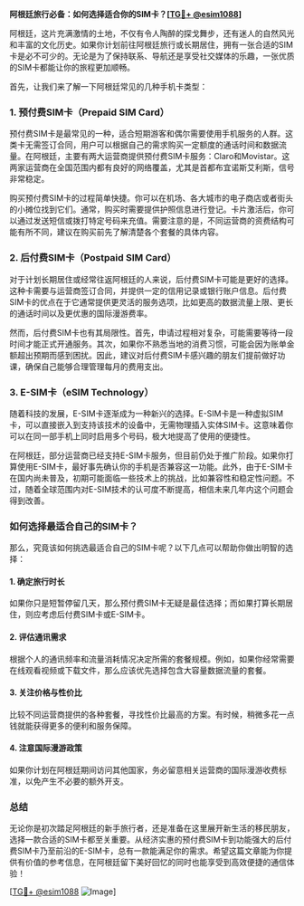 **阿根廷旅行必备：如何选择适合你的SIM卡？[[TG💪+ @esim1088](https://t.me/s/esim1088)]**

阿根廷，这片充满激情的土地，不仅有令人陶醉的探戈舞步，还有迷人的自然风光和丰富的文化历史。如果你计划前往阿根廷旅行或长期居住，拥有一张合适的SIM卡是必不可少的。无论是为了保持联系、导航还是享受社交媒体的乐趣，一张优质的SIM卡都能让你的旅程更加顺畅。

首先，让我们来了解一下阿根廷常见的几种手机卡类型：

### **1. 预付费SIM卡（Prepaid SIM Card）**

预付费SIM卡是最常见的一种，适合短期游客和偶尔需要使用手机服务的人群。这类卡无需签订合同，用户可以根据自己的需求购买一定额度的通话时间和数据流量。在阿根廷，主要有两大运营商提供预付费SIM卡服务：Claro和Movistar。这两家运营商在全国范围内都有良好的网络覆盖，尤其是首都布宜诺斯艾利斯，信号非常稳定。

购买预付费SIM卡的过程简单快捷。你可以在机场、各大城市的电子商店或者街头的小摊位找到它们。通常，购买时需要提供护照信息进行登记。卡片激活后，你可以通过发送短信或拨打特定号码来充值。需要注意的是，不同运营商的资费结构可能有所不同，建议在购买前先了解清楚各个套餐的具体内容。

### **2. 后付费SIM卡（Postpaid SIM Card）**

对于计划长期居住或经常往返阿根廷的人来说，后付费SIM卡可能是更好的选择。这种卡需要与运营商签订合同，并提供一定的信用记录或银行账户信息。后付费SIM卡的优点在于它通常提供更灵活的服务选项，比如更高的数据流量上限、更长的通话时间以及更优惠的国际漫游费率。

然而，后付费SIM卡也有其局限性。首先，申请过程相对复杂，可能需要等待一段时间才能正式开通服务。其次，如果你不熟悉当地的消费习惯，可能会因为账单金额超出预期而感到困扰。因此，建议对后付费SIM卡感兴趣的朋友们提前做好功课，确保自己能够合理管理每月的费用支出。

### **3. E-SIM卡（eSIM Technology）**

随着科技的发展，E-SIM卡逐渐成为一种新兴的选择。E-SIM卡是一种虚拟SIM卡，可以直接嵌入到支持该技术的设备中，无需物理插入实体SIM卡。这意味着你可以在同一部手机上同时启用多个号码，极大地提高了使用的便捷性。

在阿根廷，部分运营商已经支持E-SIM卡服务，但目前仍处于推广阶段。如果你打算使用E-SIM卡，最好事先确认你的手机是否兼容这一功能。此外，由于E-SIM卡在国内尚未普及，初期可能面临一些技术上的挑战，比如兼容性和稳定性问题。不过，随着全球范围内对E-SIM技术的认可度不断提高，相信未来几年内这个问题会得到改善。

### **如何选择最适合自己的SIM卡？**

那么，究竟该如何挑选最适合自己的SIM卡呢？以下几点可以帮助你做出明智的选择：

#### **1. 确定旅行时长**
如果你只是短暂停留几天，那么预付费SIM卡无疑是最佳选择；而如果打算长期居住，则应考虑后付费SIM卡或E-SIM卡。

#### **2. 评估通讯需求**
根据个人的通讯频率和流量消耗情况决定所需的套餐规模。例如，如果你经常需要在线观看视频或下载文件，那么应该优先选择包含大容量数据流量的套餐。

#### **3. 关注价格与性价比**
比较不同运营商提供的各种套餐，寻找性价比最高的方案。有时候，稍微多花一点钱就能获得更多的便利和服务保障。

#### **4. 注意国际漫游政策**
如果你计划在阿根廷期间访问其他国家，务必留意相关运营商的国际漫游收费标准，以免产生不必要的额外开支。

### **总结**

无论你是初次踏足阿根廷的新手旅行者，还是准备在这里展开新生活的移民朋友，选择一款合适的SIM卡都至关重要。从经济实惠的预付费SIM卡到功能强大的后付费SIM卡乃至前沿的E-SIM卡，总有一款能满足你的需求。希望这篇文章能为你提供有价值的参考信息，在阿根廷留下美好回忆的同时也能享受到高效便捷的通信体验！

[[TG💪+ @esim1088](https://t.me/s/esim1088) ![Image](https://i.postimg.cc/4NQfJmqS/Snipaste-2025-05-13-00-14-12.png)]